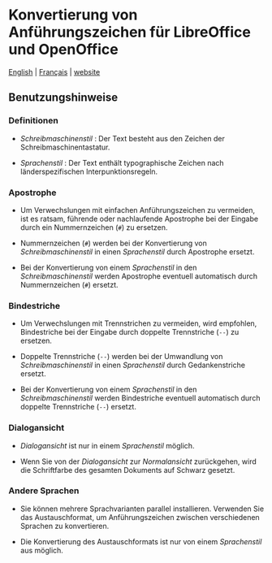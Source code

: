 # Konvertierung von Anführungszeichen für LibreOffice und OpenOffice

[English](help-en.html) | [Français](help-fr.html) | [website](https://peter88213.github.io/curly/)

## Benutzungshinweise

### Definitionen

* _Schreibmaschinenstil_ : Der Text besteht aus den Zeichen der Schreibmaschinentastatur.

* _Sprachenstil_ : Der Text enthält typographische Zeichen nach länderspezifischen Interpunktionsregeln.

### Apostrophe

* Um Verwechslungen mit einfachen Anführungszeichen zu vermeiden, ist es ratsam, führende oder nachlaufende Apostrophe bei der Eingabe durch ein Nummernzeichen (`#`) zu ersetzen.

* Nummernzeichen (`#`) werden bei der Konvertierung von  _Schreibmaschinenstil_  in einen  _Sprachenstil_  durch Apostrophe ersetzt.

* Bei der Konvertierung von einem  _Sprachenstil_  in den  _Schreibmaschinenstil_  werden Apostrophe eventuell automatisch durch Nummernzeichen (`#`) ersetzt. 

### Bindestriche

* Um Verwechslungen mit Trennstrichen zu vermeiden, wird empfohlen, Bindestriche bei der Eingabe durch doppelte Trennstriche (`--`) zu ersetzen.

* Doppelte Trennstriche (`--`) werden bei der Umwandlung von  _Schreibmaschinenstil_  in einen  _Sprachenstil_  durch Gedankenstriche ersetzt.

* Bei der Konvertierung von einem  _Sprachenstil_  in den  _Schreibmaschinenstil_ werden Bindestriche eventuell automatisch durch doppelte Trennstriche (`--`) ersetzt. 

### Dialogansicht

* _Dialogansicht_ ist nur in einem  _Sprachenstil_  möglich.

* Wenn Sie von der  _Dialogansicht_  zur  _Normalansicht_ zurückgehen, wird die Schriftfarbe des gesamten Dokuments auf Schwarz gesetzt. 

### Andere Sprachen

* Sie können mehrere Sprachvarianten parallel installieren. Verwenden Sie das Austauschformat, um Anführungszeichen zwischen verschiedenen Sprachen zu konvertieren.

* Die Konvertierung des Austauschformats ist nur von einem  _Sprachenstil_ aus möglich.
